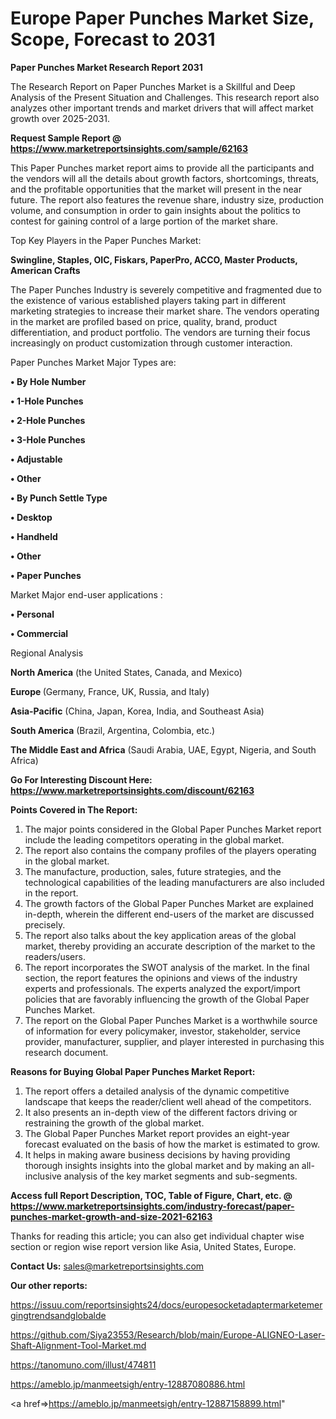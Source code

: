 # Europe Paper Punches Market Size, Scope, Forecast to 2031

<strong>Paper Punches Market Research Report 2031</strong>

The Research Report on Paper Punches Market is a Skillful and Deep Analysis of the Present Situation and Challenges. This research report also analyzes other important trends and market drivers that will affect market growth over 2025-2031.

<strong>Request Sample Report @ <a href=https://www.marketreportsinsights.com/sample/62163>https://www.marketreportsinsights.com/sample/62163</a></strong>

This Paper Punches market report aims to provide all the participants and the vendors will all the details about growth factors, shortcomings, threats, and the profitable opportunities that the market will present in the near future. The report also features the revenue share, industry size, production volume, and consumption in order to gain insights about the politics to contest for gaining control of a large portion of the market share.

Top Key Players in the Paper Punches Market:

<strong>Swingline, Staples, OIC, Fiskars, PaperPro, ACCO, Master Products, American Crafts</strong>

The Paper Punches Industry is severely competitive and fragmented due to the existence of various established players taking part in different marketing strategies to increase their market share. The vendors operating in the market are profiled based on price, quality, brand, product differentiation, and product portfolio. The vendors are turning their focus increasingly on product customization through customer interaction.

Paper Punches Market Major Types are:

<strong>• By Hole Number

• 1-Hole Punches

• 2-Hole Punches

• 3-Hole Punches

• Adjustable

• Other

• By Punch Settle Type

• Desktop

• Handheld

• Other

• Paper Punches</strong>

Market Major end-user applications :

<strong>• Personal

• Commercial</strong>

Regional Analysis

</u><strong><b>North America</b></strong> (the United States, Canada, and Mexico)

<strong><b>Europe </b></strong>(Germany, France, UK, Russia, and Italy)

<strong><b>Asia-Pacific</b></strong> (China, Japan, Korea, India, and Southeast Asia)

<strong><b>South America</b></strong> (Brazil, Argentina, Colombia, etc.)

<strong><b>The Middle East and Africa</b></strong> (Saudi Arabia, UAE, Egypt, Nigeria, and South Africa)

<strong>Go For Interesting Discount Here: <a href=https://www.marketreportsinsights.com/discount/62163>https://www.marketreportsinsights.com/discount/62163</a></strong>

<strong>Points Covered in The Report:</strong>
<ol>
  <li>The major points considered in the Global Paper Punches Market report include the leading competitors operating in the global market.</li>
  <li>The report also contains the company profiles of the players operating in the global market.</li>
  <li>The manufacture, production, sales, future strategies, and the technological capabilities of the leading manufacturers are also included in the report.</li>
  <li>The growth factors of the Global Paper Punches Market are explained in-depth, wherein the different end-users of the market are discussed precisely.</li>
  <li>The report also talks about the key application areas of the global market, thereby providing an accurate description of the market to the readers/users.</li>
  <li>The report incorporates the SWOT analysis of the market. In the final section, the report features the opinions and views of the industry experts and professionals. The experts analyzed the export/import policies that are favorably influencing the growth of the Global Paper Punches Market.</li>
  <li>The report on the Global Paper Punches Market is a worthwhile source of information for every policymaker, investor, stakeholder, service provider, manufacturer, supplier, and player interested in purchasing this research document.</li>
</ol>
<strong>Reasons for Buying Global Paper Punches Market Report:</strong>

<ol>
  <li>The report offers a detailed analysis of the dynamic competitive landscape that keeps the reader/client well ahead of the competitors.</li>
  <li>It also presents an in-depth view of the different factors driving or restraining the growth of the global market.</li>
  <li>The Global Paper Punches Market report provides an eight-year forecast evaluated on the basis of how the market is estimated to grow.</li>
  <li>It helps in making aware business decisions by having providing thorough insights insights into the global market and by making an all-inclusive analysis of the key market segments and sub-segments.</li>
</ol>
<strong>Access full Report Description, TOC, Table of Figure, Chart, etc. @ <a href=https://www.marketreportsinsights.com/industry-forecast/paper-punches-market-growth-and-size-2021-62163>https://www.marketreportsinsights.com/industry-forecast/paper-punches-market-growth-and-size-2021-62163</a></strong>


Thanks for reading this article; you can also get individual chapter wise section or region wise report version like Asia, United States, Europe.

<strong>Contact Us:</strong>
sales@marketreportsinsights.com

<strong>Our other reports:</strong>

<a href=https://issuu.com/reportsinsights24/docs/europesocketadaptermarketemergingtrendsandglobalde>https://issuu.com/reportsinsights24/docs/europesocketadaptermarketemergingtrendsandglobalde</a>

<a href=https://github.com/Siya23553/Research/blob/main/Europe-ALIGNEO-Laser-Shaft-Alignment-Tool-Market.md>https://github.com/Siya23553/Research/blob/main/Europe-ALIGNEO-Laser-Shaft-Alignment-Tool-Market.md</a>

<a href=https://tanomuno.com/illust/474811>https://tanomuno.com/illust/474811</a>

<a href=https://ameblo.jp/manmeetsigh/entry-12887080886.html>https://ameblo.jp/manmeetsigh/entry-12887080886.html</a>

<a href=>https://ameblo.jp/manmeetsigh/entry-12887158899.html</a>"
